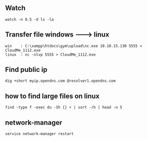 

## Watch
```
watch -n 0.5 -d ls -la
```

## Transfer file windows ---> linux
```
win    : C:\xampp\htdocs\gym\upload\nc.exe 10.10.15.130 5555 < CloudMe_1112.exe
linux  : nc -nlvp 5555 > CloudMe_1112.exe
```

## Find public ip
```
dig +short myip.opendns.com @resolver1.opendns.com
```
## how to find large files on linux
```
find -type f -exec du -Sh {} + | sort -rh | head -n 5
```

##   network-manager 
```
service network-manager restart
```

